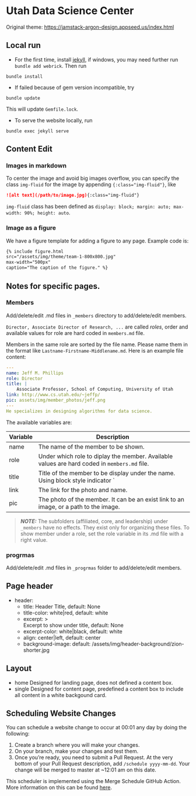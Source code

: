 # Utah Data Science Center

Original theme: https://jamstack-argon-design.appseed.us/index.html

## Local run
* For the first time, install [jekyll](https://jekyllrb.com/docs/installation/), if windows, you may need further run `bundle add webrick`.
Then run
```shell
bundle install
```
* If failed because of gem version incompatible, try
```shell
bundle update
```
This will update `Gemfile.lock`.
* To serve the website locally, run
```shell
bundle exec jekyll serve
```

## Content Edit
### Images in markdown
To center the image and avoid big images overflow, you can specify the class `img-fluid` for the image by appending `{:class="img-fluid"}`, like
```markdown
![alt text](/path/to/image.jpg){:class="img-fluid"}
```
`img-fluid` class has been defined as `display: block; margin: auto; max-width: 90%; height: auto`.
### Image as a figure
We have a figure template for adding a figure to any page. Example code is:
```html
{% include figure.html
src="/assets/img/theme/team-1-800x800.jpg"
max-width="500px"
caption="The caption of the figure." %}
```

## Notes for specific pages.
### Members
Add/delete/edit .md files in `_members` directory to add/delete/edit members. 

`Director, Associate Director of Research, ...` are called *roles*, order and available values for role are hard coded in `members.md` file.

Members in the same role are sorted by the file name. Please name them in the format like `Lastname-Firstname-Middlename.md`. Here is an example file content:

```YAML
---
name: Jeff M. Phillips
role: Director
title: |
    Associate Professor, School of Computing, University of Utah
link: http://www.cs.utah.edu/~jeffp/
pic: assets/img/member_photos/jeff.png
---
He specializes in designing algorithms for data science.
```

The available variables are:

| Variable | Description |
| -------- | ------------- |
| name     | The name of the member to be shown.    |
| role     | Under which role to diplay the member. Available values are hard coded in `members.md` file.|
| title    | Title of the member to be display under the name. Using block style indicator `|` to keep newlines between multiline. |
| link     | The link for the photo and name. |
| pic      | The photo of the member. It can be an exist link to an image, or a path to the image. |

> **_NOTE:_**  The subfolders (affiliated, core, and leadership) under `_members` have no effects. They exist only for organizing these files. To show member under a role, set the role variable in its .md file with a right value.

### progrmas
Add/delete/edit .md files in `_progrmas` folder to add/delete/edit members.

## Page header
* header:
  * title: Header Title, default: None
  * title-color: white|red, default: white
  * excerpt: >  
        Excerpt to show under title, default: None
  * excerpt-color: white|black, default: white
  * align: center|left, default: center
  * background-image: default: /assets/img/header-background/zion-shorter.jpg

## Layout
* home
  Designed for landing page, does not defined a content box.
* single
  Designed for content page, predefined a content box to include all content in a white backgound card.
  
## Scheduling Website Changes

You can schedule a website change to occur at 00:01 any day by doing the following:

1. Create a branch where you will make your changes.
2. On your branch, make your changes and test them.
3. Once you’re ready, you need to submit a Pull Request. At the very bottom of your Pull Request description, add `/schedule yyyy-mm-dd`. Your change will be merged to master at ~12:01 am on this date.

This scheduler is implemented using the Merge Schedule GitHub Action. More information on this can be found [here](https://github.com/marketplace/actions/merge-schedule).